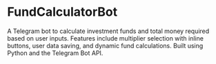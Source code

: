 # FundCalculatorBot
 A Telegram bot to calculate investment funds and total money required based on user inputs. Features include multiplier selection with inline buttons, user data saving, and dynamic fund calculations. Built using Python and the Telegram Bot API.
